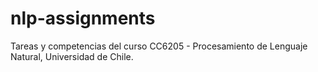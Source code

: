 # nlp-assignments
Tareas y competencias del curso CC6205 - Procesamiento de Lenguaje Natural, Universidad de Chile.